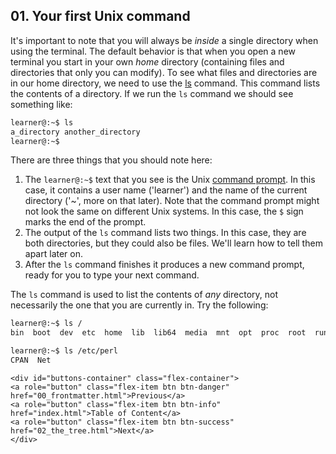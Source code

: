 ## 01. Your first Unix command

It's important to note that you will always be *inside* a single directory when using the terminal. The default behavior is that when you open a new terminal you start in your own *home* directory (containing files and directories that only you can modify). To see what files and directories are in our home directory, we need to use the [ls][] command. This command lists the contents of a directory. If we run the `ls` command we should see something like:

```bash
learner@:~$ ls
a_directory another_directory
learner@:~$
```

There are three things that you should note here:

1. The `learner@:~$` text that you see is the Unix [command prompt][]. In this case, it contains a user name ('learner') and the name of the current directory ('~', more on that later). Note that the command prompt might not look the same on different Unix systems. In this case, the `$` sign marks the end of the prompt.
2. The output of the `ls` command lists two things. In this case, they are both directories, but they could also be files. We'll learn how to tell them apart later on.
3. After the `ls` command finishes it produces a new command prompt, ready for you to type your next command.

The `ls` command is used to list the contents of _any_ directory, not necessarily the one that you are currently in. Try the following:

```bash
learner@:~$ ls /
bin  boot  dev  etc  home  lib  lib64  media  mnt  opt  proc  root  run  sbin  srv  sys  tmp  usr  var

learner@:~$ ls /etc/perl
CPAN  Net
```

[ls]: http://en.wikipedia.org/wiki/Ls
[command prompt]: http://en.wikipedia.org/wiki/Command_line_interface

```{=html}	
<div id="buttons-container" class="flex-container">
<a role="button" class="flex-item btn btn-danger" href="00_frontmatter.html">Previous</a> 
<a role="button" class="flex-item btn btn-info" href="index.html">Table of Content</a> 
<a role="button" class="flex-item btn btn-success" href="02_the_tree.html">Next</a>
</div>
```